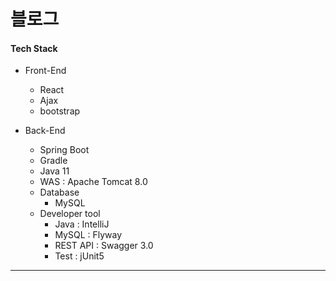 # 블로그

#### Tech Stack

+ Front-End

   - React
   - Ajax
   - bootstrap
   

+ Back-End

   - Spring Boot
   - Gradle
   - Java 11
   - WAS : Apache Tomcat 8.0
   - Database
     * MySQL
   - Developer tool
     * Java : IntelliJ
     * MySQL : Flyway
     * REST API : Swagger 3.0
     * Test : jUnit5

-----------
